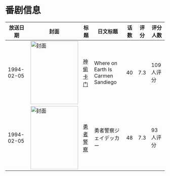 # 番剧信息

|放送日期|封面|标题|日文标题|话数|评分|评分人数|
|---|---|---|---|---|---|---|
|1994-02-05|<img src="//lain.bgm.tv/pic/cover/c/ea/2a/16924_H79J4.jpg" alt="封面" style="width:150px;height:200px;object-fit:cover;">|[神偷卡门](https://bangumi.tv/subject/16924)|Where on Earth Is Carmen Sandiego|40|7.3|109人评分|
|1994-02-05|<img src="//lain.bgm.tv/pic/cover/c/08/67/26453_nCPoQ.jpg" alt="封面" style="width:150px;height:200px;object-fit:cover;">|[勇者警察](https://bangumi.tv/subject/26453)|勇者警察ジェイデッカー|48|7.3|93人评分|
